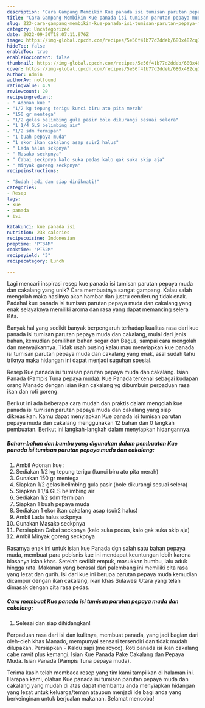 ```yaml
---
description: "Cara Gampang Membikin Kue panada isi tumisan parutan pepaya muda dan cakalang yang Lezat"
title: "Cara Gampang Membikin Kue panada isi tumisan parutan pepaya muda dan cakalang yang Lezat"
slug: 223-cara-gampang-membikin-kue-panada-isi-tumisan-parutan-pepaya-muda-dan-cakalang-yang-lezat
category: Uncategorized
date: 2022-09-30T18:07:11.976Z
image: https://img-global.cpcdn.com/recipes/5e56f41b77d2ddeb/680x482cq70/kue-panada-isi-tumisan-parutan-pepaya-muda-dan-cakalang-foto-resep-utama.jpg
hideToc: false
enableToc: true
enableTocContent: false
thumbnail: https://img-global.cpcdn.com/recipes/5e56f41b77d2ddeb/680x482cq70/kue-panada-isi-tumisan-parutan-pepaya-muda-dan-cakalang-foto-resep-utama.jpg
cover: https://img-global.cpcdn.com/recipes/5e56f41b77d2ddeb/680x482cq70/kue-panada-isi-tumisan-parutan-pepaya-muda-dan-cakalang-foto-resep-utama.jpg
author: Admin
authorAv: notfound
ratingvalue: 4.9
reviewcount: 20
recipeingredient:
- " Adonan kue "
- "1/2 kg tepung terigu kunci biru ato pita merah"
- "150 gr mentega"
- "1/2 gelas belimbing gula pasir bole dikurangi sesuai selera"
- "1 1/4 GLS belimbing air"
- "1/2 sdm fermipan"
- "1 buah pepaya muda"
- "1 ekor ikan cakalang asap suir2 halus"
- " Lada halus sckpnya"
- " Masako seckpnya"
- " Cabai seckpnya kalo suka pedas kalo gak suka skip aja"
- " Minyak goreng seckpnya"
recipeinstructions:

- "Sudah jadi dan siap dinikmati!"
categories:
- Resep
tags:
- kue
- panada
- isi

katakunci: kue panada isi 
nutrition: 238 calories
recipecuisine: Indonesian
preptime: "PT34M"
cooktime: "PT52M"
recipeyield: "3"
recipecategory: Lunch

---
```





Lagi mencari inspirasi resep kue panada isi tumisan parutan pepaya muda dan cakalang yang unik? Cara membuatnya sangat gampang. Kalau salah mengolah maka hasilnya akan hambar dan justru cenderung tidak enak. Padahal kue panada isi tumisan parutan pepaya muda dan cakalang yang enak selayaknya memiliki aroma dan rasa yang dapat memancing selera Kita.





Banyak hal yang sedikit banyak berpengaruh terhadap kualitas rasa dari kue panada isi tumisan parutan pepaya muda dan cakalang, mulai dari jenis bahan, kemudian pemilihan bahan segar dan Bagus, sampai cara mengolah dan menyajikannya. Tidak usah pusing kalau mau menyiapkan kue panada isi tumisan parutan pepaya muda dan cakalang yang enak,      asal sudah tahu triknya maka hidangan ini dapat menjadi suguhan spesial.














Resep Kue panada isi tumisan parutan pepaya muda dan cakalang. Isian Panada (Pampis Tuna pepaya muda). Kue Panada terkenal sebagai kudapan orang Manado dengan isian ikan cakalang yg dibumbuin perpaduan rasa ikan dan roti goreng.






Berikut ini ada beberapa cara mudah dan praktis dalam mengolah kue panada isi tumisan parutan pepaya muda dan cakalang yang siap dikreasikan. Kamu dapat menyiapkan Kue panada isi tumisan parutan pepaya muda dan cakalang menggunakan 12 bahan dan 0 langkah pembuatan. Berikut ini langkah-langkah dalam menyiapkan hidangannya.

<!--inarticleads1-->

##### Bahan-bahan dan bumbu yang digunakan dalam pembuatan Kue panada isi tumisan parutan pepaya muda dan cakalang:

1. Ambil  Adonan kue :
1. Sediakan 1/2 kg tepung terigu (kunci biru ato pita merah)
1. Gunakan 150 gr mentega
1. Siapkan 1/2 gelas belimbing gula pasir (bole dikurangi sesuai selera)
1. Siapkan 1 1/4 GLS belimbing air
1. Sediakan 1/2 sdm fermipan
1. Siapkan 1 buah pepaya muda
1. Sediakan 1 ekor ikan cakalang asap (suir2 halus)
1. Ambil  Lada halus sckpnya
1. Gunakan  Masako seckpnya
1. Persiapkan  Cabai seckpnya (kalo suka pedas, kalo gak suka skip aja)
1. Ambil  Minyak goreng seckpnya


Rasamya enak ini untuk isian kue Panada dgn salah satu bahan pepaya muda, membuat para pebisnis kue ini mendapat keuntungan lebih karena biasanya isian khas. Setelah sedikit empuk, masukkan bumbu, lalu aduk hingga rata. Makanan yang berasal dari palembang ini memiliki cita rasa yang lezat dan gurih. Isi dari kue ini berupa parutan pepaya muda kemudian dicampur dengan ikan cakalang, ikan khas Sulawesi Utara yang telah dimasak dengan cita rasa pedas. 

<!--inarticleads2-->

##### Cara membuat Kue panada isi tumisan parutan pepaya muda dan cakalang:


1. Selesai dan siap dihidangkan!

Perpaduan rasa dari isi dan kulitnya, membuat panada, yang jadi bagian dari oleh-oleh khas Manado, mempunyai sensasi tersendiri dan tidak mudah dilupakan. Persiapkan - Kaldu sapi (me royco). Roti panada isi ikan cakalang cabe rawit plus kemangi. Isian Kue Panada Pake Cakalang dan Pepaya Muda. Isian Panada (Pampis Tuna pepaya muda). 

Terima kasih telah membaca resep yang tim kami tampilkan di halaman ini. Harapan kami, olahan Kue panada isi tumisan parutan pepaya muda dan cakalang yang mudah di atas dapat membantu anda menyiapkan hidangan yang lezat untuk keluarga/teman ataupun menjadi ide bagi anda yang berkeinginan untuk berjualan makanan. Selamat mencoba!
